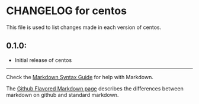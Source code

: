 # CHANGELOG for centos

This file is used to list changes made in each version of centos.

## 0.1.0:

* Initial release of centos

- - -
Check the [Markdown Syntax Guide](http://daringfireball.net/projects/markdown/syntax) for help with Markdown.

The [Github Flavored Markdown page](http://github.github.com/github-flavored-markdown/) describes the differences between markdown on github and standard markdown.
